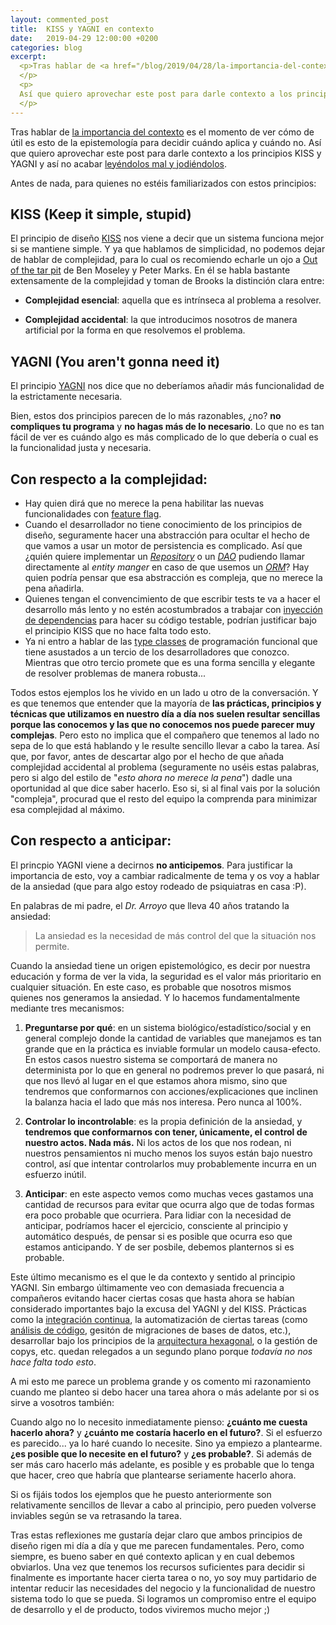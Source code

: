 ```yaml
---
layout: commented_post
title:  KISS y YAGNI en contexto
date:   2019-04-29 12:00:00 +0200
categories: blog
excerpt:
  <p>Tras hablar de <a href="/blog/2019/04/28/la-importancia-del-contexto.html">la importancia del contexto</a> es el momento de ver cómo de útil es esto de la epistemología para decidir cuándo aplica y cuándo no.
  </p>
  <p>
  Así que quiero aprovechar este post para darle contexto a los principios KISS y YAGNI y así no acabar <a href="/blog/2015/01/30/de-leer-libros-mal-y-de-joderlos.html">leyéndolos mal y jodiéndolos</a>.
  </p>
---
```


Tras hablar de [la importancia del contexto](/blog/2019/04/28/la-importancia-del-contexto.html) es el momento de ver cómo de útil es esto de la epistemología para decidir cuándo aplica y cuándo no.
Así que quiero aprovechar este post para darle contexto a los principios KISS y YAGNI y así no acabar [leyéndolos mal y jodiéndolos](/blog/2015/01/30/de-leer-libros-mal-y-de-joderlos.html).

Antes de nada, para quienes no estéis familiarizados con estos principios:

## KISS (Keep it simple, stupid)

El principio de diseño [KISS](https://en.wikipedia.org/wiki/KISS_principle) nos viene a decir que un sistema funciona mejor si se mantiene simple. Y ya que hablamos de simplicidad, no podemos dejar de hablar de complejidad, para lo cual os recomiendo echarle un ojo a [Out of the tar pit](http://curtclifton.net/papers/MoseleyMarks06a.pdf) de Ben Moseley y Peter Marks. En él se habla bastante extensamente de la complejidad y toman de Brooks la distinción clara entre:

* **Complejidad esencial**: aquella que es intrínseca al problema a resolver.

* **Complejidad accidental**: la que introducimos nosotros de manera artificial por la forma en que resolvemos el problema.


## YAGNI (You aren't gonna need it)

El principio [YAGNI](https://en.wikipedia.org/wiki/You_aren%27t_gonna_need_it) nos dice que no deberíamos añadir más funcionalidad de la estrictamente necesaria.


Bien, estos dos principios parecen de lo más razonables, ¿no? **no compliques tu programa** y **no hagas más de lo necesario**. Lo que no es tan fácil de ver es cuándo algo es más complicado de lo que debería o cual es la funcionalidad justa y necesaria.

## Con respecto a la complejidad:

* Hay quien dirá que no merece la pena habilitar las nuevas funcionalidades con [feature flag](https://www.martinfowler.com/articles/feature-toggles.html).
* Cuando el desarrollador no tiene conocimiento de los principios de diseño, seguramente hacer una abstracción para ocultar el hecho de que vamos a usar un motor de persistencia es complicado. Así que ¿quién quiere implementar un _[Repository](https://www.martinfowler.com/eaaCatalog/repository.html)_ o un _[DAO](https://en.wikipedia.org/wiki/Data_access_object)_ pudiendo llamar directamente al _entity manger_ en caso de que usemos un _[ORM](https://en.wikipedia.org/wiki/Object-relational_mapping)_? Hay quien podría pensar que esa abstracción es compleja, que no merece la pena añadirla.
* Quienes tengan el convencimiento de que escribir tests te va a hacer el desarrollo más lento y no estén acostumbrados a trabajar con [inyección de dependencias](https://martinfowler.com/articles/injection.html?) para hacer su código testable, podrían justificar bajo el principio KISS que no hace falta todo esto.
* Ya ni entro a hablar de las [type classes](http://learnyouahaskell.com/types-and-typeclasses) de programación funcional que tiene asustados a un tercio de los desarrolladores que conozco. Mientras que otro tercio promete que es una forma sencilla y elegante de resolver problemas de manera robusta...


Todos estos ejemplos los he vivido en un lado u otro de la conversación. Y es que tenemos que entender que la mayoría de **las prácticas, principios y técnicas que utilizamos en nuestro día a día nos suelen resultar sencillas porque las conocemos y las que no conocemos nos puede parecer muy complejas**. Pero esto no implica que el compañero que tenemos al lado no sepa de lo que está hablando y le resulte sencillo llevar a cabo la tarea. Así que, por favor, antes de descartar algo por el hecho de que añada complejidad accidental al problema (seguramente no uséis estas palabras, pero si algo del estilo de "_esto ahora no merece la pena_") dadle una oportunidad al que dice saber hacerlo. Eso si, si al final vais por la solución "compleja", procurad que el resto del equipo la comprenda para minimizar esa complejidad al máximo.


## Con respecto a anticipar:

El princpio YAGNI viene a decirnos **no anticipemos**. Para justificar la importancia de esto, voy a cambiar radicalmente de tema y os voy a hablar de la ansiedad (que para algo estoy rodeado de psiquiatras en casa :P).

En palabras de mi padre, el _Dr. Arroyo_ que lleva 40 años tratando la ansiedad:

> La ansiedad es la necesidad de más control del que la situación nos permite.

Cuando la ansiedad tiene un origen epistemológico, es decir por nuestra educación y forma de ver la vida, la seguridad es el valor más prioritario en cualquier situación. En este caso, es probable que nosotros mismos quienes nos generamos la ansiedad. Y lo hacemos fundamentalmente mediante tres mecanismos:


1. **Preguntarse por qué**: en un sistema biológico/estadístico/social y en general complejo donde la cantidad de variables que manejamos es tan grande que en la práctica es inviable formular un modelo causa-efecto. En estos casos nuestro sistema se comportará de manera no determinista por lo que en general no podremos prever lo que pasará, ni que nos llevó al lugar en el que estamos ahora mismo, sino que tendremos que conformarnos con acciones/explicaciones que inclinen la balanza hacia el lado que más nos interesa. Pero nunca al 100%.

2. **Controlar lo incontrolable**: es la propia definición de la ansiedad, y **tendremos que conformarnos con tener, únicamente, el control de nuestro actos. Nada más.** Ni los actos de los que nos rodean, ni nuestros pensamientos ni mucho menos los suyos están bajo nuestro control, así que intentar controlarlos muy probablemente incurra en un esfuerzo inútil.

3. **Anticipar**: en este aspecto vemos como muchas veces gastamos una cantidad de recursos para evitar que ocurra algo que de todas formas era poco probable que ocurriera. Para lidiar con la necesidad de anticipar, podríamos hacer el ejercicio, consciente al principio y automático después, de pensar si es posible que ocurra eso que estamos anticipando. Y de ser posbile, debemos planternos si es probable.

Este último mecanismo es el que le da contexto y sentido al principio YAGNI. Sin embargo últimamente veo con demasiada frecuencia a compañeros evitando hacer ciertas cosas que hasta ahora se habían considerado importantes bajo la excusa del YAGNI y del KISS. Prácticas como la [integración continua](https://martinfowler.com/articles/continuousIntegration.html), la automatización de ciertas tareas (como [análisis de código](https://en.wikipedia.org/wiki/Static_program_analysis), gesitón de migraciones de bases de datos, etc.), desarrollar bajo los principios de la [arquitectura hexagonal](https://marcus-biel.com/hexagonal-architecture/), o la gestión de copys, etc. quedan relegados a un segundo plano porque _todavía no nos hace falta todo esto_.

A mi esto me parece un problema grande y os comento mi razonamiento cuando me planteo si debo hacer una tarea ahora o más adelante por si os sirve a vosotros también:

Cuando algo no lo necesito inmediatamente pienso: **¿cuánto me cuesta hacerlo ahora?** y **¿cuánto me costaría hacerlo en el futuro?**. Si el esfuerzo es parecido... ya lo haré cuando lo necesite. Sino ya empiezo a plantearme. **¿es posible que lo necesite en el futuro?** y **¿es probable?**. Si además de ser más caro hacerlo más adelante, es posible y es probable que lo tenga que hacer, creo que habría que plantearse seriamente hacerlo ahora.

Si os fijáis todos los ejemplos que he puesto anteriormente son relativamente sencillos de llevar a cabo al principio, pero pueden volverse inviables según se va retrasando la tarea.

Tras estas reflexiones me gustaría dejar claro que ambos principios de diseño rigen mi día a día y que me parecen fundamentales. Pero, como siempre, es bueno saber en qué contexto aplican y en cual debemos obviarlos. Una vez que tenemos los recursos suficientes para decidir si finalmente es importante hacer cierta tarea o no, yo soy muy partidario de intentar reducir las necesidades del negocio y la funcionalidad de nuestro sistema todo lo que se pueda. Si logramos un compromiso entre el equipo de desarrollo y el de producto, todos viviremos mucho mejor ;)

